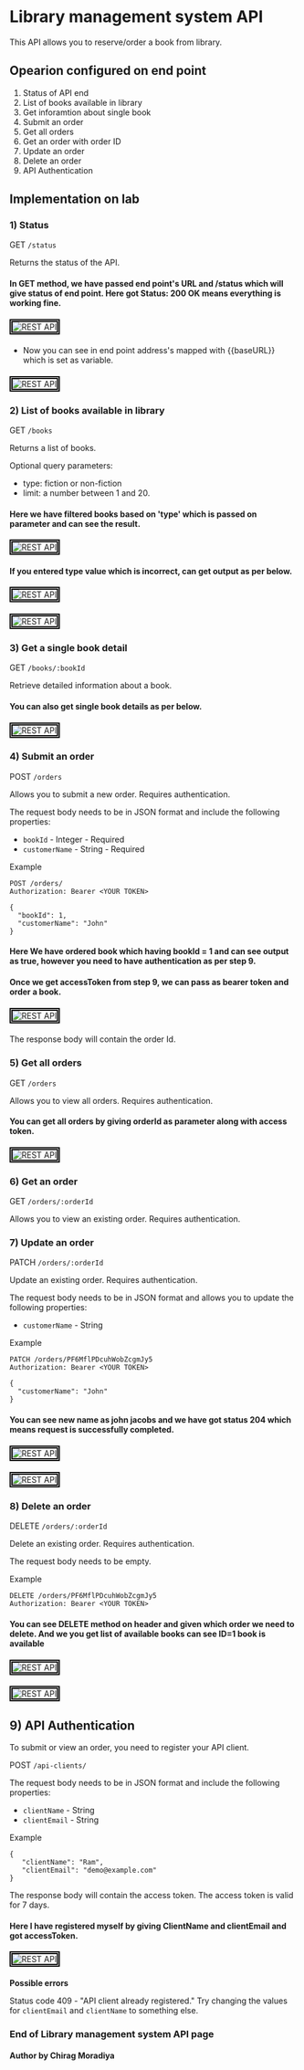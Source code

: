# Library management system API #

This API allows you to reserve/order a book from library.

## Opearion configured on end point ##

1) Status of API end
2) List of books available in library
3) Get inforamtion about single book
4) Submit an order
5) Get all orders
6) Get an order with order ID
7) Update an order
8) Delete an order
9) API Authentication


## Implementation on lab ##

### 1) Status ###

GET `/status`

Returns the status of the API.

#### In GET method, we have passed end point's URL and /status which will give status of end point. Here got Status: 200 OK means everything is working fine.
####
<img src="/Images/Rest-API 3.png" width="auto" height="auto" style="border:5px double black;"
     alt="REST API"
     style="float: left; margin-right: 6px;" />
####

- Now you can see in end point address's mapped with {{baseURL}} which is set as variable.

####
<img src="/Images/Rest-API 4.png" width="auto" height="auto" style="border:5px double black;"
     alt="REST API"
     style="float: left; margin-right: 6px;" />
####

### 2) List of books available in library ###

GET `/books`

Returns a list of books.

Optional query parameters:

- type: fiction or non-fiction
- limit: a number between 1 and 20.

#### Here we have filtered books based on 'type' which is passed on parameter and can see the result.
####
<img src="/Images/Rest-API 1.png" width="auto" height="auto" style="border:5px double black;"
     alt="REST API"
     style="float: left; margin-right: 6px;" />
####

#### If you entered type value which is incorrect, can get output as per below.
####
<img src="/Images/Rest-API 6.png" width="auto" height="auto" style="border:5px double black;"
     alt="REST API"
     style="float: left; margin-right: 6px;" />
####

####
<img src="/Images/Rest-API 7.png" width="auto" height="auto" style="border:5px double black;"
     alt="REST API"
     style="float: left; margin-right: 6px;" />
####

### 3) Get a single book detail ###

GET `/books/:bookId`

Retrieve detailed information about a book.

#### You can also get single book details as per below.

####
<img src="/Images/Rest-API 2.png" width="auto" height="auto" style="border:5px double black;"
     alt="REST API"
     style="float: left; margin-right: 6px;" />
####

### 4) Submit an order ###

POST `/orders`

Allows you to submit a new order. Requires authentication.

The request body needs to be in JSON format and include the following properties:

 - `bookId` - Integer - Required
 - `customerName` - String - Required

Example
```
POST /orders/
Authorization: Bearer <YOUR TOKEN>

{
  "bookId": 1,
  "customerName": "John"
}
```
#### Here We have ordered book which having bookId = 1 and can see output as true, however you need to have authentication as per step 9.
#### Once we get accessToken from step 9, we can pass as bearer token and order a book.

####
<img src="/Images/Rest-API 9.png" width="auto" height="auto" style="border:5px double black;"
     alt="REST API"
     style="float: left; margin-right: 6px;" />
####

The response body will contain the order Id.

### 5) Get all orders ###

GET `/orders`

Allows you to view all orders. Requires authentication.

#### You can get all orders by giving orderId as parameter along with access token.

####
<img src="/Images/Rest-API 9.png" width="auto" height="auto" style="border:5px double black;"
     alt="REST API"
     style="float: left; margin-right: 6px;" />
####

### 6) Get an order ###

GET `/orders/:orderId`

Allows you to view an existing order. Requires authentication.

### 7) Update an order ###

PATCH `/orders/:orderId`

Update an existing order. Requires authentication.

The request body needs to be in JSON format and allows you to update the following properties:

 - `customerName` - String

 Example
```
PATCH /orders/PF6MflPDcuhWobZcgmJy5
Authorization: Bearer <YOUR TOKEN>

{
  "customerName": "John"
}
```
#### You can see new name as john jacobs and we have got status 204 which means request is successfully completed.

####
<img src="/Images/Rest-API 11.png" width="auto" height="auto" style="border:5px double black;"
     alt="REST API"
     style="float: left; margin-right: 6px;" />
####

####
<img src="/Images/Rest-API 12.png" width="auto" height="auto" style="border:5px double black;"
     alt="REST API"
     style="float: left; margin-right: 6px;" />
####


### 8) Delete an order ###

DELETE `/orders/:orderId`

Delete an existing order. Requires authentication.

The request body needs to be empty.

 Example
```
DELETE /orders/PF6MflPDcuhWobZcgmJy5
Authorization: Bearer <YOUR TOKEN>
```
#### You can see DELETE method on header and given which order we need to delete. And we you get list of available books can see ID=1 book is available

####
<img src="/Images/Rest-API 13.png" width="auto" height="auto" style="border:5px double black;"
     alt="REST API"
     style="float: left; margin-right: 6px;" />
####


####
<img src="/Images/Rest-API 5.png" width="auto" height="auto" style="border:5px double black;"
     alt="REST API"
     style="float: left; margin-right: 6px;" />
####

## 9) API Authentication ##

To submit or view an order, you need to register your API client.

POST `/api-clients/`

The request body needs to be in JSON format and include the following properties:

 - `clientName` - String
 - `clientEmail` - String

 Example

 ```
 {
    "clientName": "Ram",
    "clientEmail": "demo@example.com"
}
 ```

The response body will contain the access token. The access token is valid for 7 days.

#### Here I have registered  myself by giving ClientName and clientEmail and got accessToken.

####
<img src="/Images/Rest-API 8.png" width="auto" height="auto" style="border:5px double black;"
     alt="REST API"
     style="float: left; margin-right: 6px;" />
####

**Possible errors**

Status code 409 - "API client already registered." Try changing the values for `clientEmail` and `clientName` to something else.

### End of Library management system API page ###
#### Author by Chirag Moradiya #### 
